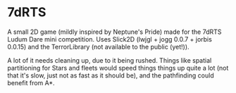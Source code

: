 7dRTS
=====

A small 2D game (mildly inspired by Neptune's Pride) made for the 7dRTS Ludum Dare mini competition.
Uses Slick2D (lwjgl + jogg 0.0.7 + jorbis 0.0.15) and the TerrorLibrary (not available to the public (yet!)).

A lot of it needs cleaning up, due to it being rushed. Things like spatial partitioning for Stars 
and fleets would speed things things up quite a lot (not that it's slow, just not as fast as 
it should be), and the pathfinding could benefit from A*.
